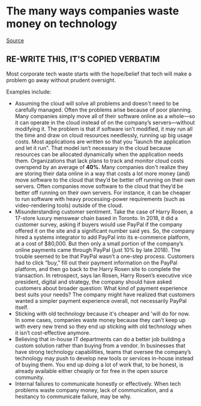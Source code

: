 # The many ways companies waste money on technology

[Source](https://www.thelowdownblog.com/2021/03/the-many-ways-companies-waste-money-on.html)

## RE-WRITE THIS, IT'S COPIED VERBATIM

Most corporate tech waste starts with the hope/belief that tech will make a problem go away without prudent oversight.

Examples include:

- Assuming the cloud will solve all problems and doesn't need to be carefully managed. Often the problems arise because of poor planning. Many companies simply move all of their software online as a whole—so it can operate in the cloud instead of on the company’s servers—without modifying it. The problem is that if software isn’t modified, it may run all the time and draw on cloud resources needlessly, running up big usage costs. Most applications are written so that you “launch the application and let it run". That model isn’t necessary in the cloud because resources can be allocated dynamically when the application needs them. Organizations that lack plans to track and monitor cloud costs overspend by an average of **40%**. Many companies don't realize they are storing their data online in a way that costs a lot more money (and) move software to the cloud that they’d be better off running on their own servers. Often companies move software to the cloud that they’d be better off running on their own servers. For instance, it can be cheaper to run software with heavy processing-power requirements (such as video-rendering tools) outside of the cloud.
- Misunderstanding customer sentiment. Take the case of Harry Rosen, a 17-store luxury menswear chain based in Toronto. In 2018, it did a customer survey, asking if buyers would use PayPal if the company offered it on the site and a significant number said yes. So, the company hired a systems integrator to add PayPal into its e-commerce platform, at a cost of $80,000. But then only a small portion of the company’s online payments came through PayPal (just 10% by late 2018). The trouble seemed to be that PayPal wasn’t a one-step process. Customers had to click “buy,” fill out their payment information on the PayPal platform, and then go back to the Harry Rosen site to complete the transaction. In retrospect, says Ian Rosen, Harry Rosen’s executive vice president, digital and strategy, the company should have asked customers about broader question: What kind of payment experience best suits your needs? The company might have realized that customers wanted a simpler payment experience overall, not necessarily PayPal itself.
- Sticking with old technology because it's cheaper and 'will do for now. In some cases, companies waste money because they can’t keep up with every new trend so they end up sticking with old technology when it isn’t cost-effective anymore.
- Believing that in-house IT departments can do a better job building a custom solution rather than buying from a vendor. In businesses that have strong technology capabilities, teams that oversee the company’s technology may push to develop new tools or services in-house instead of buying them. You end up doing a lot of work that, to be honest, is already available either cheaply or for free in the open source community.
- Internal failures to communicate honestly or effectively. When tech problems waste company money, lack of communication, and a hesitancy to communicate failure, may be why.
